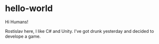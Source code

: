 # hello-world

Hi Humans!

Rostislav here, I like C# and Unity.
I've got drunk yesterday and decided to develope a game.

